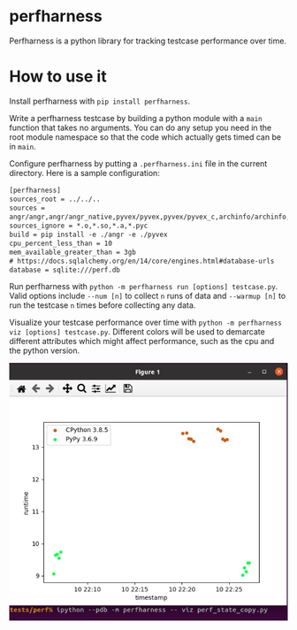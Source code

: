 # perfharness

Perfharness is a python library for tracking testcase performance over time.

# How to use it

Install perfharness with `pip install perfharness`.

Write a perfharness testcase by building a python module with a `main` function that takes no arguments.
You can do any setup you need in the root module namespace so that the code which actually gets timed can be in `main`.

Configure perfharness by putting a `.perfharness.ini` file in the current directory.
Here is a sample configuration:

```
[perfharness]
sources_root = ../../..
sources = angr/angr,angr/angr_native,pyvex/pyvex,pyvex/pyvex_c,archinfo/archinfo,claripy/claripy,cle/cle,ailment/ailment
sources_ignore = *.o,*.so,*.a,*.pyc
build = pip install -e ./angr -e ./pyvex
cpu_percent_less_than = 10
mem_available_greater_than = 3gb
# https://docs.sqlalchemy.org/en/14/core/engines.html#database-urls
database = sqlite:///perf.db
```

Run perfharness with `python -m perfharness run [options] testcase.py`.
Valid options include `--num [n]` to collect `n` runs of data and `--warmup [n]` to run the testcase `n` times before collecting any data.

Visualize your testcase performance over time with `python -m perfharness viz [options] testcase.py`.
Different colors will be used to demarcate different attributes which might affect performance, such as the cpu and the python version.

![scatter plot of a testcase being run under cpython and pypy](img/plot.png)
